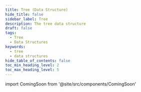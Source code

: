 ```yaml
---
title: Tree (Data Structure)
hide_title: false
sidebar_label: Tree
description: The tree data structure
draft: false
tags: 
  - Tree
  - Data Structures
keywords: 
  - tree
  - data structures
hide_table_of_contents: false
toc_min_heading_level: 2
toc_max_heading_level: 5
---
```


import ComingSoon from '@site/src/components/ComingSoon'

<ComingSoon />
